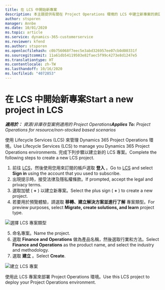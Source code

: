 ```yaml
---
title: 在 LCS 中開始新專案
description: 本主題提供有關在 Project Operations 環境的 LCS 中建立新專案的資訊。
author: stsporen
manager: Annbe
ms.date: 10/01/2020
ms.topic: article
ms.service: dynamics-365-customerservice
ms.reviewer: kfend
ms.author: stsporen
ms.openlocfilehash: c0b756068f7eec5e3abd326957ee07cb0d00331f
ms.sourcegitcommit: 11a61db54119503e82faec5f99c4273e8d1247e5
ms.translationtype: HT
ms.contentlocale: zh-TW
ms.lasthandoff: 10/16/2020
ms.locfileid: "4072853"
---
```

# <a name="start-a-new-project-in-lcs"></a><span data-ttu-id="24ba8-103">在 LCS 中開始新專案</span><span class="sxs-lookup"><span data-stu-id="24ba8-103">Start a new project in LCS</span></span>

<span data-ttu-id="24ba8-104">_**適用於：** 資源/非庫存型案例適用的 Project Operations_</span><span class="sxs-lookup"><span data-stu-id="24ba8-104">_**Applies To:** Project Operations for resource/non-stocked based scenarios_</span></span>

<span data-ttu-id="24ba8-105">使用 Lifecycle Services (LCS) 來管理 Dynamics 365 Project Operations 環境。</span><span class="sxs-lookup"><span data-stu-id="24ba8-105">Use Lifecycle Services (LCS) to manage you Dynamics 365 Project Operations environments.</span></span> <span data-ttu-id="24ba8-106">完成下列步驟以建立新的 LCS 專案。</span><span class="sxs-lookup"><span data-stu-id="24ba8-106">Complete the following steps to create a new LCS project.</span></span>

1. <span data-ttu-id="24ba8-107">前往 [LCS](https://lcs.dynamics.com/Logon/Index)，然後使用您用來訂閱的帳戶選取 **登入** 。</span><span class="sxs-lookup"><span data-stu-id="24ba8-107">Go to [LCS](https://lcs.dynamics.com/Logon/Index) and select **Sign in** using the account that you used to subscribe.</span></span>
2. <span data-ttu-id="24ba8-108">出現提示時，接受法律及隱私權條款。</span><span class="sxs-lookup"><span data-stu-id="24ba8-108">If prompted, accept the legal and privacy terms.</span></span>
3. <span data-ttu-id="24ba8-109">選取加號 ( **+** ) 以建立新專案。</span><span class="sxs-lookup"><span data-stu-id="24ba8-109">Select the plus sign ( **+** ) to create a new project.</span></span>
4. <span data-ttu-id="24ba8-110">若要用於預覽體驗，請選取 **移轉、建立解決方案並進行了解** 專案類型。</span><span class="sxs-lookup"><span data-stu-id="24ba8-110">For preview purposes, select **Migrate, create solutions, and learn** project type.</span></span>

  ![選擇 LCS 專案類型](./media/create-lcs-1.png)

5. <span data-ttu-id="24ba8-112">命名專案。</span><span class="sxs-lookup"><span data-stu-id="24ba8-112">Name the project.</span></span> 
6. <span data-ttu-id="24ba8-113">選取 **Finance and Operations** 做為產品名稱，然後選取行業和方法。</span><span class="sxs-lookup"><span data-stu-id="24ba8-113">Select **Finance and Operations** as the product name, and select the industry and methodology.</span></span> 
7. <span data-ttu-id="24ba8-114">選取 **建立** 。</span><span class="sxs-lookup"><span data-stu-id="24ba8-114">Select **Create**.</span></span>

![建立 LCS 專案](./media/create-lcs-2.png)

<span data-ttu-id="24ba8-116">使用此 LCS 專案來部署 Project Operations 環境。</span><span class="sxs-lookup"><span data-stu-id="24ba8-116">Use this LCS project to deploy your Project Operations environment.</span></span>

